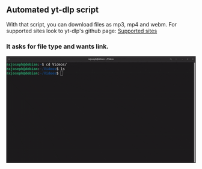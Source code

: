 ## Automated yt-dlp script

With that script, you can download files as mp3, mp4 and webm. For supported sites look to yt-dlp's github page: [Supported sites](https://github.com/yt-dlp/yt-dlp/blob/master/supportedsites.md)

### It asks for file type and wants link.

![Usage](https://github.com/nxjosephofficial/nxjosephofficial/blob/main/yt-dlp.gif)
